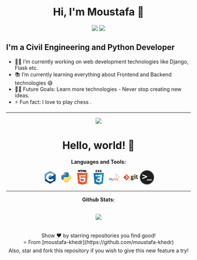 # <h1 align="center">Hi, I'm Moustafa 👋</h1>
<p align="center">
    <a href="https://www.facebook.com/mostfa.khedr"><img src="https://img.shields.io/badge/facebook-%231FA1F1?style=flat&logo=facebook&logoColor=white"/></a>
    <a href="https://www.linkedin.com/in/moustafa-khedr-a5317013a/"><img src="https://img.shields.io/badge/linkedin-%230177B5?style=flat&logo=linkedin&logoColor=white"/></a>
  </p> 

## I'm a Civil Engineering and Python Developer  

- 👨‍💻 I’m currently working on web development technologies like Django, Flask etc.
- 📚 I’m currently learning everything about Frontend and Backend technologies 😅
- 💪🏼 Future Goals: Learn more technologies - Never stop creating new ideas.
- ⚡ Fun fact: I love to play chess .

---
<div align="center">
<img src="https://i.imgur.com/8MupZHY.gif" width="400px" />
<br>

# Hello, world! 👋

**Languages and Tools:**

<p align="center">

  <div align="center">
  
  <code><img height="40" src="https://raw.githubusercontent.com/github/explore/80688e429a7d4ef2fca1e82350fe8e3517d3494d/topics/c/c.png"></code> <code><img height="40"  src="https://raw.githubusercontent.com/github/explore/80688e429a7d4ef2fca1e82350fe8e3517d3494d/topics/python/python.png"></code> <code><img height="40" src="https://raw.githubusercontent.com/github/explore/80688e429a7d4ef2fca1e82350fe8e3517d3494d/topics/html/html.png"></code> <code><img height="40" src="https://raw.githubusercontent.com/github/explore/80688e429a7d4ef2fca1e82350fe8e3517d3494d/topics/css/css.png"></code> <code><img height="40" src="https://raw.githubusercontent.com/github/explore/80688e429a7d4ef2fca1e82350fe8e3517d3494d/topics/mysql/mysql.png"></code> <code><img height="40" src="https://raw.githubusercontent.com/github/explore/80688e429a7d4ef2fca1e82350fe8e3517d3494d/topics/git/git.png"></code> <code><img height="40" src="https://raw.githubusercontent.com/github/explore/80688e429a7d4ef2fca1e82350fe8e3517d3494d/topics/terminal/terminal.png"></code>

  </div>
  </p>

---

**Github Stats:**

<br>
<img src="https://github-readme-stats.vercel.app/api?username=moustafa-khedr&show_icons=true" />
<br>
<br>
<p align="center">
    Show ❤️ by starring repositories you find good! 
    <br />
    ⭐️ From [moustafa-khedr](https://github.com/moustafa-khedr) 
    <br />
    Also, star and fork this repository if you wish to give this new feature a try!
  </p>
</p> 
</div>
